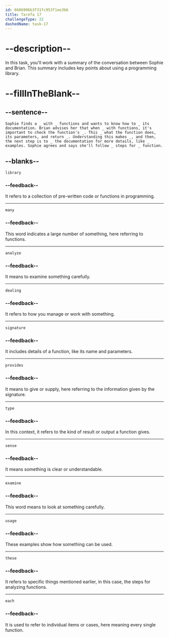 ```yaml
---
id: 6606906b3f31fc953f1ee3b6
title: Tarefa 17
challengeType: 22
dashedName: task-17
---
```


<!--
AUDIO REFERENCE:
Entire dialogue
-->

# --description--

In this task, you'll work with a summary of the conversation between Sophie and Brian. This summary includes key points about using a programming library.

# --fillInTheBlank--

## --sentence--

`Sophie finds a _ with _ functions and wants to know how to _ its documentation. Brian advises her that when _ with functions, it's important to check the function's _. This _ what the function does, its parameters, and return _. Understanding this makes _, and then, the next step is to _ the documentation for more details, like _ examples. Sophie agrees and says she'll follow _ steps for _ function.`

## --blanks--

`library`

### --feedback--

It refers to a collection of pre-written code or functions in programming.

---

`many`

### --feedback--

This word indicates a large number of something, here referring to functions.

---

`analyze`

### --feedback--

It means to examine something carefully.

---

`dealing`

### --feedback--

It refers to how you manage or work with something.

---

`signature`

### --feedback--

It includes details of a function, like its name and parameters.

---

`provides`

### --feedback--

It means to give or supply, here referring to the information given by the signature.

---

`type`

### --feedback--

In this context, it refers to the kind of result or output a function gives.

---

`sense`

### --feedback--

It means something is clear or understandable.

---

`examine`

### --feedback--

This word means to look at something carefully.

---

`usage`

### --feedback--

These examples show how something can be used.

---

`these`

### --feedback--

It refers to specific things mentioned earlier, in this case, the steps for analyzing functions.

---

`each`

### --feedback--

It is used to refer to individual items or cases, here meaning every single function.
